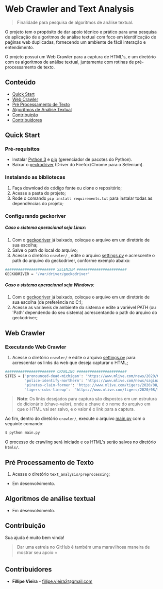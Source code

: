 # Web Crawler and Text Analysis

> Finalidade para pesquisa de algoritmos de análise textual. 

O projeto tem o propósito de dar apoio técnico e prático para uma pesquisa de aplicação de algoritmos de análise textual com foco em identificação de 
paǵinas web duplicadas, fornecendo um ambiente de fácil interação e entendimento.

O projeto possui um Web Crawler para a captura de HTML's, e um diretório com os algoritmos de análise textual, juntamente com rotinas de pré-processamento de texto.

## Conteúdo

- [Quick Start](#quick-start)
- [Web Crawler](#web-crawler)
- [Pré Processamento de Texto](#pre-process)
- [Algoritmos de Análise Textual](#text-analysis)
- [Contribuição](#contributing)
- [Contribuidores](#contributors)

## <a name="quick-start"></a>Quick Start

### Pré-requisitos

 - Instalar [Python 3](https://www.python.org/downloads/) e [pip](https://pip.pypa.io/en/stable/installing/) (gerenciador de pacotes do Python).
 - Baixar o [geckodriver](https://github.com/mozilla/geckodriver/releases) (Driver do Firefox/Chrome para o Selenium).

### Instalando as bibliotecas

1. Faça download do código fonte ou clone o repositório;
2. Acesse a pasta do projeto;
3. Rode o comando `pip install requirements.txt` para instalar todas as dependências do projeto; 

### Configurando geckoriver
##### Caso o sistema operacional seja Linux:
1. Com o [geckodriver](https://github.com/mozilla/geckodriver/releases) já baixado, coloque o arquivo em um diretório de sua escolha;
2. Salve o path do local do arquivo;
2. Acesse o diretório `crawler/` , edite o arquivo [settings.py](crawler/settings.py) e acrescente o path do arquivo do geckodriver, conforme exemplo abaixo:
```bash
####################### SELENIUM #######################
GECKODRIVER = "/var/driver/geckodriver"
```
##### Caso o sistema operacional seja Windows:
1. Com o [geckodriver](https://github.com/mozilla/geckodriver/releases) já baixado, coloque o arquivo em um diretório de sua escolha (de preferência no C:);
2. Acesse as variáveis de ambiente do sistema e edite a variével PATH (ou 'Path' dependendo do seu sistema) acrescentando o path do arquivo do geckodriver;

## <a name="web-crawler"></a>Web Crawler

### Executando Web Crawler

1. Acesse o diretório `crawler/` e edite o arquivo [settings.py](crawler/settings.py) para acrescentar os links da web que deseja capturar o HTML;
```bash
####################### CRAWLING #######################
SITES = {'pronounced-dead-michigan': 'https://www.mlive.com/news/2020/08/pronounced-dead-michigan-woman-found-alive-at-funeral-home.html',
         'police-identify-northern': 'https://www.mlive.com/news/saginaw-bay-city/2020/08/police-identify-northern-michigan-woman-whose-burned-body-was-found-in-bay-county.html',
         'pirates-claim-former': 'https://www.mlive.com/tigers/2020/08/pirates-claim-former-tigers-pitcher-off-waivers.html',
         'tigers-cubs-lineup':  'https://www.mlive.com/tigers/2020/08/tigers-cubs-lineup-schoop-returns-candelario-remains-in-the-clean-up-spot.html'}
```
> **Note**: Os links desejados para captura são dispostos em um estrutura de dicionário (chave-valor), onde a chave é o nome do arquivo em que o HTML vai ser salvo, e o valor é o link para a captura.

Ao fim, dentro do diretório `crawler/`, execute o arquivo [main.py](crawler/main.py) com o seguinte comando:
```bash
$ python main.py
```

O processo de crawling será iniciado e os HTML's serão salvos no diretório `htmls/`.

## <a name="pre-process"></a>Pré Processamento de Texto

1. Acesse o diretório `text_analysis/preprocessing`;

- Em desenvolvimento.

## <a name="text-analysis"></a>Algoritmos de análise textual

- Em desenvolvimento.

## <a name="contributing"></a>Contribuição

Sua ajuda é muito bem vinda!

> Dar uma estrela no GitHub é também uma maravilhosa maneira de mostrar seu apoio :star:

## <a name="contributors"></a>Contribuidores

 - **Fillipe Vieira** - fillipe.vieira2@gmail.com